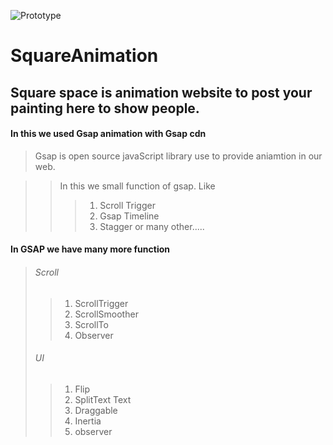 ![Prototype]("https://github.com/Himanshuraj2918/SquareAnimation/blob/main/Prototype.png")

# SquareAnimation
Square space is animation website to post your painting here to show people.
---

#### In this we used Gsap animation with Gsap cdn
> Gsap is open source javaScript library use to provide aniamtion in our web.

>> In this we small function of gsap. Like
>>> 1. Scroll Trigger
>>> 2. Gsap Timeline
>>> 3. Stagger or many other.....


 #### In GSAP we have many more function
 > ###### Scroll
>>1. ScrollTrigger
>>2. ScrollSmoother
>>3. ScrollTo
>>4. Observer
> ###### UI
>>1. Flip
>>2. SplitText Text
>>3. Draggable
>>4. Inertia
>>5. observer
